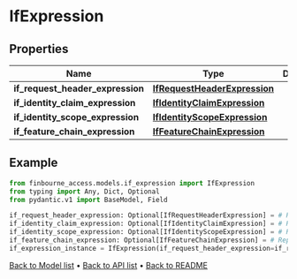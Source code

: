 # IfExpression

## Properties
Name | Type | Description | Notes
------------ | ------------- | ------------- | -------------
**if_request_header_expression** | [**IfRequestHeaderExpression**](IfRequestHeaderExpression.md) |  | [optional] 
**if_identity_claim_expression** | [**IfIdentityClaimExpression**](IfIdentityClaimExpression.md) |  | [optional] 
**if_identity_scope_expression** | [**IfIdentityScopeExpression**](IfIdentityScopeExpression.md) |  | [optional] 
**if_feature_chain_expression** | [**IfFeatureChainExpression**](IfFeatureChainExpression.md) |  | [optional] 
## Example

```python
from finbourne_access.models.if_expression import IfExpression
from typing import Any, Dict, Optional
from pydantic.v1 import BaseModel, Field

if_request_header_expression: Optional[IfRequestHeaderExpression] = # Replace with your value
if_identity_claim_expression: Optional[IfIdentityClaimExpression] = # Replace with your value
if_identity_scope_expression: Optional[IfIdentityScopeExpression] = # Replace with your value
if_feature_chain_expression: Optional[IfFeatureChainExpression] = # Replace with your value
if_expression_instance = IfExpression(if_request_header_expression=if_request_header_expression, if_identity_claim_expression=if_identity_claim_expression, if_identity_scope_expression=if_identity_scope_expression, if_feature_chain_expression=if_feature_chain_expression)

```

[Back to Model list](../README.md#documentation-for-models) &#8226; [Back to API list](../README.md#documentation-for-api-endpoints) &#8226; [Back to README](../README.md)

